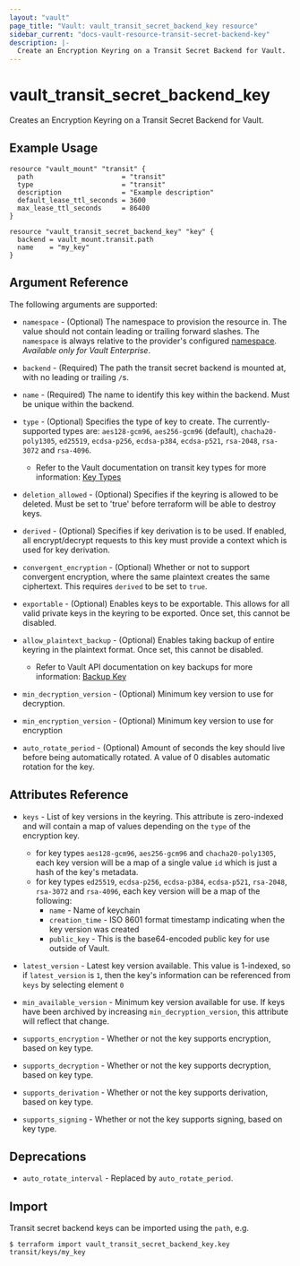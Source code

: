 ```yaml
---
layout: "vault"
page_title: "Vault: vault_transit_secret_backend_key resource"
sidebar_current: "docs-vault-resource-transit-secret-backend-key"
description: |-
  Create an Encryption Keyring on a Transit Secret Backend for Vault.
---
```


# vault\_transit\_secret\_backend\_key

Creates an Encryption Keyring on a Transit Secret Backend for Vault.

## Example Usage

```hcl
resource "vault_mount" "transit" {
  path                      = "transit"
  type                      = "transit"
  description               = "Example description"
  default_lease_ttl_seconds = 3600
  max_lease_ttl_seconds     = 86400
}

resource "vault_transit_secret_backend_key" "key" {
  backend = vault_mount.transit.path
  name    = "my_key"
}
```

## Argument Reference

The following arguments are supported:

* `namespace` - (Optional) The namespace to provision the resource in.
  The value should not contain leading or trailing forward slashes.
  The `namespace` is always relative to the provider's configured [namespace](/docs/providers/vault#namespace).
   *Available only for Vault Enterprise*.

* `backend` - (Required) The path the transit secret backend is mounted at, with no leading or trailing `/`s.

* `name` - (Required) The name to identify this key within the backend. Must be unique within the backend.

* `type` - (Optional) Specifies the type of key to create. The currently-supported types are: `aes128-gcm96`, `aes256-gcm96` (default), `chacha20-poly1305`, `ed25519`, `ecdsa-p256`, `ecdsa-p384`, `ecdsa-p521`, `rsa-2048`, `rsa-3072` and `rsa-4096`. 
    * Refer to the Vault documentation on transit key types for more information: [Key Types](https://www.vaultproject.io/docs/secrets/transit#key-types)

* `deletion_allowed` - (Optional) Specifies if the keyring is allowed to be deleted. Must be set to 'true' before terraform will be able to destroy keys.

* `derived` - (Optional) Specifies if key derivation is to be used. If enabled, all encrypt/decrypt requests to this key must provide a context which is used for key derivation.

* `convergent_encryption` - (Optional) Whether or not to support convergent encryption, where the same plaintext creates the same ciphertext. This requires `derived` to be set to `true`.

* `exportable` - (Optional) Enables keys to be exportable. This allows for all valid private keys in the keyring to be exported. Once set, this cannot be disabled.

* `allow_plaintext_backup` - (Optional) Enables taking backup of entire keyring in the plaintext format. Once set, this cannot be disabled.
    * Refer to Vault API documentation on key backups for more information: [Backup Key](https://www.vaultproject.io/api-docs/secret/transit#backup-key)
    
* `min_decryption_version` - (Optional) Minimum key version to use for decryption.

* `min_encryption_version` - (Optional) Minimum key version to use for encryption

* `auto_rotate_period` - (Optional) Amount of seconds the key should live before being automatically rotated.
  A value of 0 disables automatic rotation for the key.

## Attributes Reference

* `keys` - List of key versions in the keyring. This attribute is zero-indexed and will contain a map of values depending on the `type` of the encryption key.
    * for key types `aes128-gcm96`, `aes256-gcm96` and `chacha20-poly1305`, each key version will be a map of a single value `id` which is just a hash of the key's metadata.
    * for key types `ed25519`, `ecdsa-p256`, `ecdsa-p384`, `ecdsa-p521`, `rsa-2048`, `rsa-3072` and `rsa-4096`, each key version will be a map of the following:
        * `name` - Name of keychain
        * `creation_time` - ISO 8601 format timestamp indicating when the key version was created
        * `public_key` - This is the base64-encoded public key for use outside of Vault.
        
* `latest_version` - Latest key version available. This value is 1-indexed, so if `latest_version` is `1`, then the key's information can be referenced from `keys` by selecting element `0`

* `min_available_version` - Minimum key version available for use. If keys have been archived by increasing `min_decryption_version`, this attribute will reflect that change.

* `supports_encryption` - Whether or not the key supports encryption, based on key type.

* `supports_decryption` - Whether or not the key supports decryption, based on key type.

* `supports_derivation` - Whether or not the key supports derivation, based on key type.

* `supports_signing` - Whether or not the key supports signing, based on key type.


## Deprecations

* `auto_rotate_interval` - Replaced by `auto_rotate_period`.

## Import

Transit secret backend keys can be imported using the `path`, e.g.

```
$ terraform import vault_transit_secret_backend_key.key transit/keys/my_key
```
